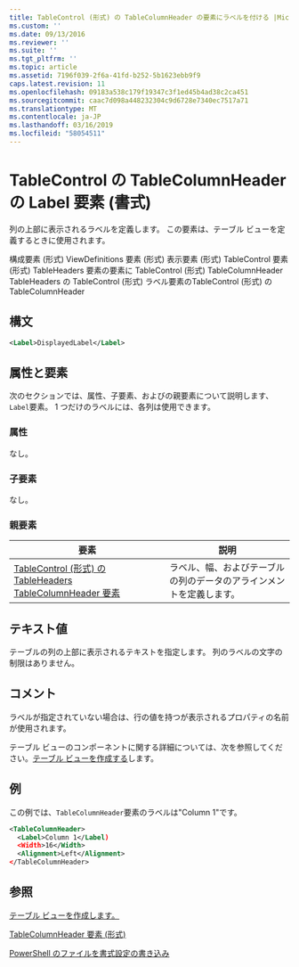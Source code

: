 ```yaml
---
title: TableControl (形式) の TableColumnHeader の要素にラベルを付ける |Microsoft Docs
ms.custom: ''
ms.date: 09/13/2016
ms.reviewer: ''
ms.suite: ''
ms.tgt_pltfrm: ''
ms.topic: article
ms.assetid: 7196f039-2f6a-41fd-b252-5b1623ebb9f9
caps.latest.revision: 11
ms.openlocfilehash: 09183a538c179f19347c3f1ed45b4ad38c2ca451
ms.sourcegitcommit: caac7d098a448232304c9d6728e7340ec7517a71
ms.translationtype: MT
ms.contentlocale: ja-JP
ms.lasthandoff: 03/16/2019
ms.locfileid: "58054511"
---
```

# <a name="label-element-for-tablecolumnheader-for-tablecontrol-format"></a>TableControl の TableColumnHeader の Label 要素 (書式)

列の上部に表示されるラベルを定義します。 この要素は、テーブル ビューを定義するときに使用されます。

構成要素 (形式) ViewDefinitions 要素 (形式) 表示要素 (形式) TableControl 要素 (形式) TableHeaders 要素の要素に TableControl (形式) TableColumnHeader TableHeaders の TableControl (形式) ラベル要素のTableControl (形式) の TableColumnHeader

## <a name="syntax"></a>構文

```xml
<Label>DisplayedLabel</Label>

```

## <a name="attributes-and-elements"></a>属性と要素

次のセクションでは、属性、子要素、およびの親要素について説明します、`Label`要素。 1 つだけのラベルには、各列は使用できます。

### <a name="attributes"></a>属性

なし。

### <a name="child-elements"></a>子要素

なし。

### <a name="parent-elements"></a>親要素

|要素|説明|
|-------------|-----------------|
|[TableControl (形式) の TableHeaders TableColumnHeader 要素](./tablecolumnheader-element-format.md)|ラベル、幅、およびテーブルの列のデータのアラインメントを定義します。|

## <a name="text-value"></a>テキスト値

テーブルの列の上部に表示されるテキストを指定します。 列のラベルの文字の制限はありません。

## <a name="remarks"></a>コメント

ラベルが指定されていない場合は、行の値を持つが表示されるプロパティの名前が使用されます。

テーブル ビューのコンポーネントに関する詳細については、次を参照してください。[テーブル ビューを作成する](./creating-a-table-view.md)します。

## <a name="example"></a>例

この例では、`TableColumnHeader`要素のラベルは"Column 1"です。

```xml
<TableColumnHeader>
  <Label>Column 1</Label)
  <Width>16</Width>
  <Alignment>Left</Alignment>
</TableColumnHeader>
```

## <a name="see-also"></a>参照

[テーブル ビューを作成します。](./creating-a-table-view.md)

[TableColumnHeader 要素 (形式)](./tablecolumnheader-element-format.md)

[PowerShell のファイルを書式設定の書き込み](./writing-a-powershell-formatting-file.md)
